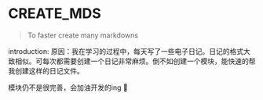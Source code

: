 # CREATE_MDS

> To faster create many markdowns

introduction:
原因：我在学习的过程中，每天写了一些电子日记。日记的格式大致相似。可每次都需要创建一个日记非常麻烦。倒不如创建一个模块，能快速的帮我创建这样的日记文件。

模块仍不是很完善，会加油开发的ing :muscle: